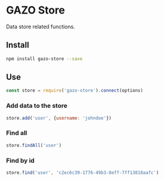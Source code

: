 # GAZO Store
Data store related functions.

## Install
```bash
npm install gazo-store --save
```

## Use
```javascript
const store = require('gazo-store').connect(options)
```

### Add data to the store
```javascript
store.add('user', {username: 'johndoe'})
```

### Find all
```javascript
store.findAll('user')
```

### Find by id
```javascript
store.find('user', 'c2ec6c39-1776-49b3-8eff-7ff13818aafc')
```
